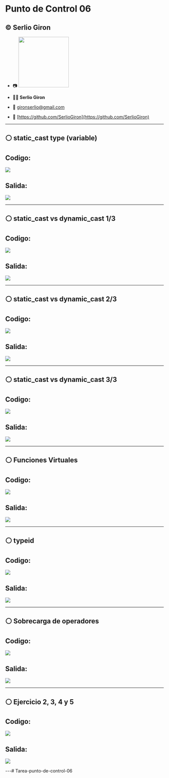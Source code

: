 # Punto de Control 06

## :copyright: Serlio Giron

- :camera: <img src="https://avatars.githubusercontent.com/u/105078589?v=4" width="160px">

- :technologist: **Serlio Giron**
- :e-mail: gironserlio@gmail.com
- :link: [https://github.com/SerlioGiron](https://github.com/SerlioGiron)
<!-- - :calendar: 
  - 2020-08-27 23:00 CST
  - 2021-02-24 13:09 CST -->



---

## :white_circle: static_cast type (variable)

## Codigo: 

![](images/Programa1_code.png)

## Salida: 
![](images/Programa1_StaticCast.png)

---

## :white_circle: static_cast vs dynamic_cast 1/3

## Codigo: 

![](images/static_cast_vs_dynamic_cast_PrimeraParte_code.png)

## Salida: 
![](images/static_cast_vs_dynamic_cast_PrimeraParte.png)

---

## :white_circle: static_cast vs dynamic_cast 2/3

## Codigo: 

![](images/static_castvsdynamic_cast_SegundaParte_code.png)

## Salida: 
![](images/static_castvsdynamic_cast_SegundaParte.png)

---

## :white_circle: static_cast vs dynamic_cast 3/3

## Codigo: 

![](images/static_castvsdynamic_cast_TerceraParte_code.png)

## Salida: 

![](images/static_castvsdynamic_cast_TerceraParte.png)

---

## :white_circle: Funciones Virtuales

## Codigo: 

![](images/FuncionesVirtuales_code.png)

## Salida: 

![](images/FuncionesVirtuales.png)

---

## :white_circle: typeid

## Codigo: 

![](images/Typeid_code.png)

## Salida: 

![](images/Typeid.png)

---

## :white_circle: Sobrecarga de operadores

## Codigo: 

![](images/Sobrecarga_de_operadores_code.png)

## Salida: 

![](images/Sobrecarga_de_operadores.png)

---

## :white_circle: Ejercicio 2, 3, 4 y 5

## Codigo: 

![](images/Ejercicio2,3,4,5_code.png)

## Salida: 

![](images/Ejercicio2,3,4,5.png)

---# Tarea-punto-de-control-06
